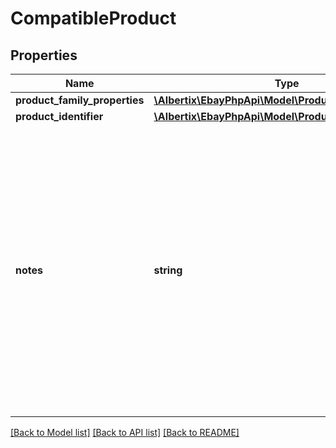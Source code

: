 # CompatibleProduct

## Properties
Name | Type | Description | Notes
------------ | ------------- | ------------- | -------------
**product_family_properties** | [**\Albertix\EbayPhpApi\Model\ProductFamilyProperties**](ProductFamilyProperties.md) |  | [optional] 
**product_identifier** | [**\Albertix\EbayPhpApi\Model\ProductIdentifier**](ProductIdentifier.md) |  | [optional] 
**notes** | **string** | This field is optionally used by the seller to input any notes pertaining to the parts compatibility being specified. The seller might use this field to specify the placement of the part on a vehicle or other applicable information. This field will only be returned if specified by the seller.&lt;br/&gt;&lt;br/&gt;&lt;strong&gt;Max Length&lt;/strong&gt;: 500&lt;br/&gt; | [optional] 

[[Back to Model list]](../README.md#documentation-for-models) [[Back to API list]](../README.md#documentation-for-api-endpoints) [[Back to README]](../README.md)


